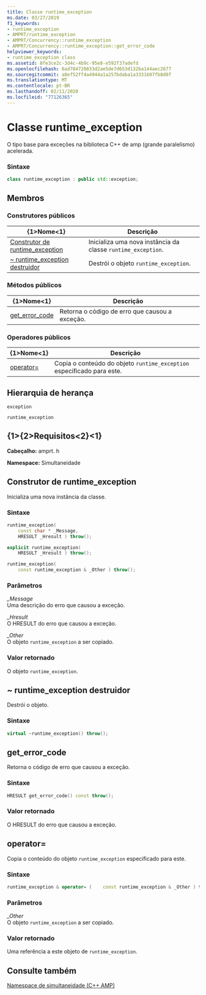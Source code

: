 ```yaml
---
title: Classe runtime_exception
ms.date: 03/27/2019
f1_keywords:
- runtime_exception
- AMPRT/runtime_exception
- AMPRT/Concurrency::runtime_exception
- AMPRT/Concurrency::runtime_exception::get_error_code
helpviewer_keywords:
- runtime_exception class
ms.assetid: 8fe3ce2c-3d4c-4b9c-95e8-e592f37adefd
ms.openlocfilehash: 6ad784720833d2ae5de7d653d132ba144aec2677
ms.sourcegitcommit: a8ef52ff4a4944a1a257bdaba1a3331607fb8d0f
ms.translationtype: MT
ms.contentlocale: pt-BR
ms.lasthandoff: 02/11/2020
ms.locfileid: "77126365"
---
```

# <a name="runtime_exception-class"></a>Classe runtime_exception

O tipo base para exceções na biblioteca C++ de amp (grande paralelismo) acelerada.

### <a name="syntax"></a>Sintaxe

```cpp
class runtime_exception : public std::exception;
```

## <a name="members"></a>Membros

### <a name="public-constructors"></a>Construtores públicos

|{1&gt;Nome&lt;1}|Descrição|
|----------|-----------------|
|[Construtor de runtime_exception](#ctor)|Inicializa uma nova instância da classe `runtime_exception`.|
|[~ runtime_exception destruidor](#dtor)|Destrói o objeto `runtime_exception`.|

### <a name="public-methods"></a>Métodos públicos

|{1&gt;Nome&lt;1}|Descrição|
|----------|-----------------|
|[get_error_code](#get_error_code)|Retorna o código de erro que causou a exceção.|

### <a name="public-operators"></a>Operadores públicos

|{1&gt;Nome&lt;1}|Descrição|
|----------|-----------------|
|[operator=](#operator_eq)|Copia o conteúdo do objeto `runtime_exception` especificado para este.|

## <a name="inheritance-hierarchy"></a>Hierarquia de herança

`exception`

`runtime_exception`

## <a name="requirements"></a>{1&gt;{2&gt;Requisitos&lt;2}&lt;1}

**Cabeçalho:** amprt. h

**Namespace:** Simultaneidade

## <a name="ctor"></a>Construtor de runtime_exception

Inicializa uma nova instância da classe.

### <a name="syntax"></a>Sintaxe

```cpp
runtime_exception(
    const char * _Message,
    HRESULT _Hresult ) throw();

explicit runtime_exception(
    HRESULT _Hresult ) throw();

runtime_exception(
    const runtime_exception & _Other ) throw();
```

### <a name="parameters"></a>Parâmetros

*_Message*<br/>
Uma descrição do erro que causou a exceção.

*_Hresult*<br/>
O HRESULT do erro que causou a exceção.

*_Other*<br/>
O objeto `runtime_exception` a ser copiado.

### <a name="return-value"></a>Valor retornado

O objeto `runtime_exception`.

## <a name="dtor"></a>~ runtime_exception destruidor

Destrói o objeto.

### <a name="syntax"></a>Sintaxe

```cpp
virtual ~runtime_exception() throw();
```

## <a name="get_error_code"></a>get_error_code

Retorna o código de erro que causou a exceção.

### <a name="syntax"></a>Sintaxe

```cpp
HRESULT get_error_code() const throw();
```

### <a name="return-value"></a>Valor retornado

O HRESULT do erro que causou a exceção.

## <a name="operator_eq"></a>  operator=
  Copia o conteúdo do objeto `runtime_exception` especificado para este.

### <a name="syntax"></a>Sintaxe

```cpp
runtime_exception & operator= (    const runtime_exception & _Other ) throw();
```

### <a name="parameters"></a>Parâmetros

*_Other*<br/>
O objeto `runtime_exception` a ser copiado.

### <a name="return-value"></a>Valor retornado

Uma referência a este objeto de `runtime_exception`.

## <a name="see-also"></a>Consulte também

[Namespace de simultaneidade (C++ AMP)](concurrency-namespace-cpp-amp.md)
